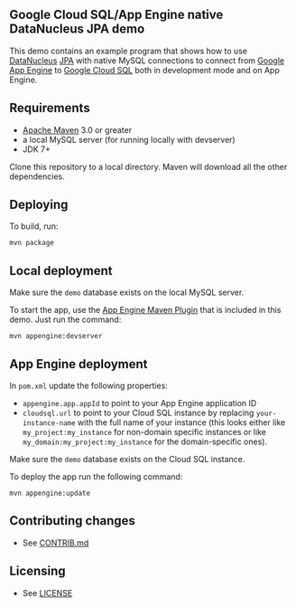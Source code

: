 ## Google Cloud SQL/App Engine native DataNucleus JPA demo

This demo contains an example program that shows how to use [DataNucleus](http://www.datanucleus.org/) [JPA](http://en.wikipedia.org/wiki/Java_Persistence_API) with native MySQL connections to connect from [Google App Engine](https://developers.google.com/appengine/) to [Google Cloud SQL](https://developers.google.com/cloud-sql) both in development mode and on App Engine.


## Requirements

* [Apache Maven](http://maven.apache.org) 3.0 or greater
* a local MySQL server (for running locally with devserver)
* JDK 7+

Clone this repository to a local directory.  Maven will download all the other dependencies.


## Deploying

To build, run:

    mvn package


## Local deployment

Make sure the `demo` database exists on the local MySQL server.

To start the app, use the [App Engine Maven Plugin](http://code.google.com/p/appengine-maven-plugin/) that is included in this demo.  Just run the command:

    mvn appengine:devserver


## App Engine deployment

In `pom.xml` update the following properties:

* `appengine.app.appId` to point to your App Engine application ID
* `cloudsql.url` to point to your Cloud SQL instance by replacing `your-instance-name` with the full name of your instance (this looks either like `my_project:my_instance` for non-domain specific instances or like `my_domain:my_project:my_instance` for the domain-specific ones).

Make sure the `demo` database exists on the Cloud SQL instance.

To deploy the app run the following command:

    mvn appengine:update


## Contributing changes

* See [CONTRIB.md](CONTRIB.md)


## Licensing

* See [LICENSE](LICENSE)
